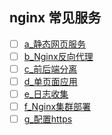 nginx 常见服务
---
- [ ] [a_静态网页服务](a-statis-website/README.md)
- [ ] [b_Nginx反向代理](b-reverse-proxy-service/README.md)
- [ ] [c_前后端分离](d-front-server-%20service/README.md)
- [ ] [d_单页面应用](d_单页面应用/README.md)
- [ ] [e_日志收集](e-nginx-collector-logs/README.md)
- [ ] [f_Nginx集群部署](f_Nginx集群部署/)
- [ ] [g_配置https](g_配置https/README.md)
